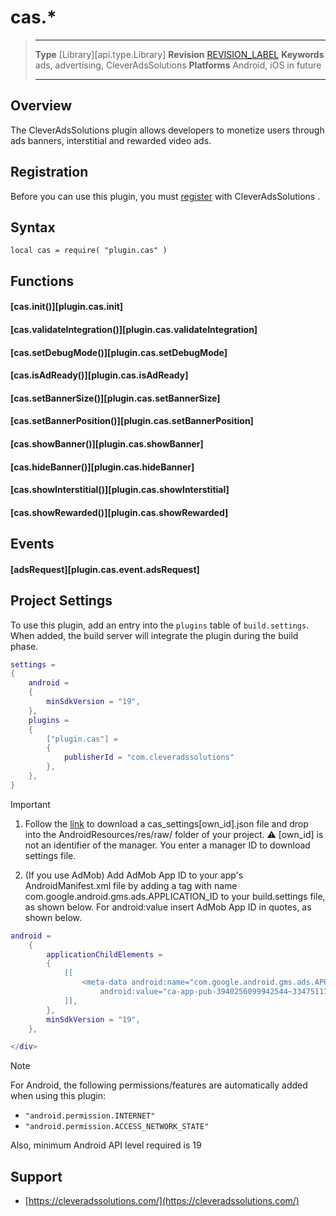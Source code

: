 # cas.*

> --------------------- ------------------------------------------------------------------------------------------
> __Type__              [Library][api.type.Library]
> __Revision__          [REVISION_LABEL](REVISION_URL)
> __Keywords__          ads, advertising, CleverAdsSolutions
> __Platforms__			Android, iOS in future
> --------------------- ------------------------------------------------------------------------------------------


## Overview

The CleverAdsSolutions plugin allows developers to monetize users through ads banners, interstitial and rewarded video ads.

<div class="guide-notebox-imp">

## Registration

Before you can use this plugin, you must [register](https://cleveradssolutions.com/) with CleverAdsSolutions&nbsp;.


## Syntax

	local cas = require( "plugin.cas" )


## Functions

#### [cas.init()][plugin.cas.init]

#### [cas.validateIntegration()][plugin.cas.validateIntegration]

#### [cas.setDebugMode()][plugin.cas.setDebugMode]

#### [cas.isAdReady()][plugin.cas.isAdReady]

#### [cas.setBannerSize()][plugin.cas.setBannerSize]

#### [cas.setBannerPosition()][plugin.cas.setBannerPosition]

#### [cas.showBanner()][plugin.cas.showBanner]

#### [cas.hideBanner()][plugin.cas.hideBanner]

#### [cas.showInterstitial()][plugin.cas.showInterstitial]

#### [cas.showRewarded()][plugin.cas.showRewarded]

## Events

#### [adsRequest][plugin.cas.event.adsRequest]


## Project Settings

To use this plugin, add an entry into the `plugins` table of `build.settings`. When added, the build server will integrate the plugin during the build phase.&nbsp;

``````lua
settings =
{
	android =
	{
		minSdkVersion = "19",
	},
	plugins =
	{
		["plugin.cas"] =
		{
			publisherId = "com.cleveradssolutions"
		},
	},
}
``````

<div class="guide-notebox-imp">
<div class="notebox-title-imp">Important</div>

1. Follow the [link](http://psvpromo.psvgamestudio.com/cas-settings.php) to download a cas_settings[own_id].json file and drop into the AndroidResources/res/raw/ folder of your project.
⚠️ [own_id] is not an identifier of the manager. You enter a manager ID to download settings file.

2. (If you use AdMob) Add AdMob App ID to your app's AndroidManifest.xml file by adding a <meta-data> tag with name com.google.android.gms.ads.APPLICATION_ID to your build.settings file, as shown below.
For android:value insert AdMob App ID in quotes, as shown below.

``````lua
android =
	{
		applicationChildElements =
        {
            [[
                <meta-data android:name="com.google.android.gms.ads.APPLICATION_ID"
                    android:value="ca-app-pub-3940256099942544~3347511713"/>  -- replace with your app id. See: https://goo.gl/fQ2neu
            ]],
        },
		minSdkVersion = "19",
	},

</div>
``````

<div class="guide-notebox">
<div class="notebox-title">Note</div>

For Android, the following permissions/features are automatically added when using this plugin:

* `"android.permission.INTERNET"`
* `"android.permission.ACCESS_NETWORK_STATE"`

Also, minimum Android API level required is 19

</div>


## Support

* [https://cleveradssolutions.com/](https://cleveradssolutions.com/)